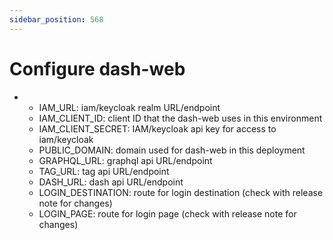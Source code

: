 ```yaml
---
sidebar_position: 568
---
```


# Configure dash-web
- 
    - IAM_URL: iam/keycloak realm URL/endpoint
    - IAM_CLIENT_ID: client ID that the dash-web uses in this environment
    - IAM_CLIENT_SECRET: IAM/keycloak api key for access to iam/keycloak
    - PUBLIC_DOMAIN: domain used for dash-web in this deployment
    - GRAPHQL_URL: graphql api URL/endpoint
    - TAG_URL: tag api URL/endpoint
    - DASH_URL: dash api URL/endpoint
    - LOGIN_DESTINATION: route for login destination (check with release note for changes)
    - LOGIN_PAGE: route for login page (check with release note for changes)